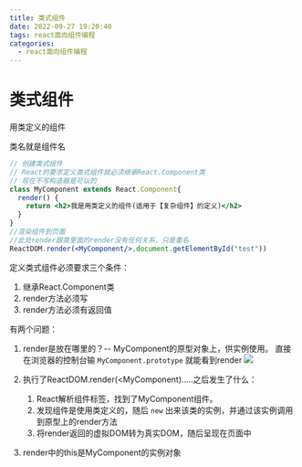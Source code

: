 ```yaml
---
title: 类式组件
date: 2022-09-27 19:20:40
tags: react面向组件编程
categories:	
  - react面向组件编程
---
```


# 类式组件

用类定义的组件

类名就是组件名

```jsx
// 创建类式组件
// React的要求定义类式组件就必须继承React.Component类
// 现在不写构造器是可以的
class MyComponent extends React.Component{
  render() {
    return <h2>我是用类定义的组件(适用于【复杂组件】的定义)</h2>
  }
}
//渲染组件到页面
//此处render跟类里面的render没有任何关系，只是重名
ReactDOM.render(<MyComponent/>,document.getElementById("test"))
```

定义类式组件必须要求三个条件：

1. 继承React.Component类
1. render方法必须写
1. render方法必须有返回值

有两个问题：

 1. render是放在哪里的？-- MyComponent的原型对象上，供实例使用。
    直接在浏览器的控制台输 `MyComponent.prototype` 就能看到render
    ![](https://react-1300475487.cos.ap-chengdu.myqcloud.com/prototype.png)

 2. 执行了ReactDOM.render(<MyComponent).....之后发生了什么：

     1. React解析组件标签，找到了MyComponent组件。
     2. 发现组件是使用类定义的，随后 `new` 出来该类的实例，并通过该实例调用到原型上的render方法
     3. 将render返回的虚拟DOM转为真实DOM，随后呈现在页面中

 3. render中的this是MyComponent的实例对象

    

    

    

    

    

    
